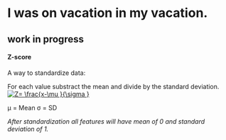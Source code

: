 # I was on vacation in my vacation. 

## work in progress



#### Z-score 
A way to standardize data:

For each value substract the mean and divide by the standard deviation.
<a href="https://www.codecogs.com/eqnedit.php?latex=Z=&space;\frac{x-\mu&space;}{\sigma&space;}" target="_blank"><img src="https://latex.codecogs.com/gif.latex?Z=&space;\frac{x-\mu&space;}{\sigma&space;}" title="Z= \frac{x-\mu }{\sigma }" /></a>

μ = Mean
σ = SD

*After standardization all features will have mean of 0 and standard deviation of 1.*
  
